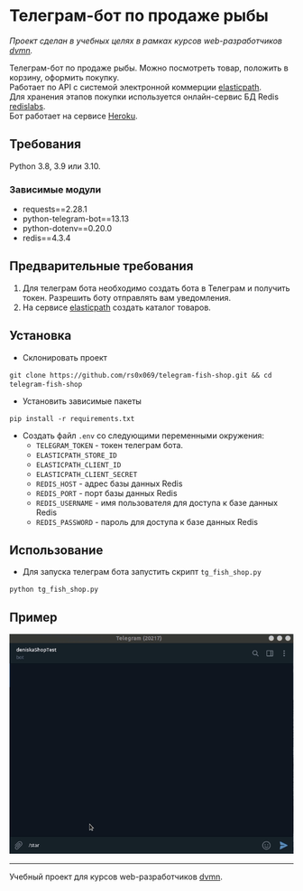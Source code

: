 # Телеграм-бот по продаже рыбы

*Проект сделан в учебных целях в рамках курсов web-разработчиков [dvmn](https://dvmn.org).*

Телеграм-бот по продаже рыбы. Можно посмотреть товар, положить в корзину, оформить покупку.\
Работает по API с системой электронной коммерции [elasticpath](https://www.elasticpath.com/).\
Для хранения этапов покупки используется онлайн-сервис БД Redis [redislabs](https://redislabs.com/).\
Бот работает на сервисе [Heroku](https://heroku.com/).

## Требования
Python 3.8, 3.9 или 3.10.

### Зависимые модули
* requests==2.28.1
* python-telegram-bot==13.13
* python-dotenv==0.20.0
* redis==4.3.4

## Предварительные требования
1. Для телеграм бота необходимо создать бота в Телеграм и получить токен. Разрешить боту отправлять вам уведомления.
2. На сервисе [elasticpath](https://www.elasticpath.com/) создать каталог товаров.

## Установка
* Склонировать проект
```commandline
git clone https://github.com/rs0x069/telegram-fish-shop.git && cd telegram-fish-shop
```
* Установить зависимые пакеты
```commandline
pip install -r requirements.txt
```
* Создать файл `.env` со следующими переменными окружения:
  + `TELEGRAM_TOKEN` - токен телеграм бота.
  + `ELASTICPATH_STORE_ID`
  + `ELASTICPATH_CLIENT_ID`
  + `ELASTICPATH_CLIENT_SECRET`
  + `REDIS_HOST` - адрес базы данных Redis
  + `REDIS_PORT` - порт базы данных Redis
  + `REDIS_USERNAME` - имя пользователя для доступа к базе данных Redis
  + `REDIS_PASSWORD` - пароль для доступа к базе данных Redis

## Использование
* Для запуска телеграм бота запустить скрипт `tg_fish_shop.py`
```commandline
python tg_fish_shop.py
```

## Пример
![Пример результата для Telegram](https://raw.githubusercontent.com/rs0x069/telegram-fish-shop/main/.github/images/fish-shop.gif)

***
Учебный проект для курсов web-разработчиков [dvmn](https://dvmn.org). 